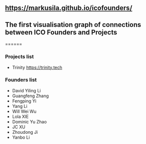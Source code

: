 ## https://markusila.github.io/icofounders/
## The first visualisation graph of connections between ICO Founders and Projects
======


### Projects list

+ Trinity https://trinity.tech

### Founders list

+ David Yiling Li
+ Guangfeng Zhang
+ Fengping Yi
+ Yang Li
+ Will Wei Wu
+ Lola XIE
+ Dominic Yu Zhao
+ JC XU
+ Zhoudong Ji
+ Yanbo Li

